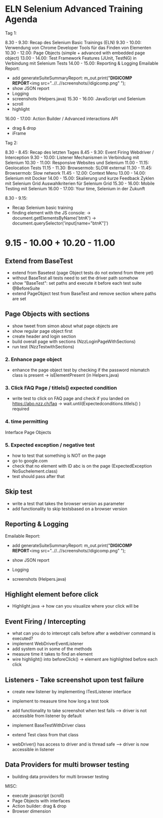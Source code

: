 # ELN Selenium Advanced Training Agenda


Tag 1:

8.30 - 9.30: Recap des Selenium Basic Trainings (ELN)
9.30 - 10.00: Verwendung von Chrome Developer Tools für das Finden von Elementen
10.30 - 12.00: Page Objects (simple + advanced with embedded page object)
13.00 - 14.00: Test Framework Features (JUnit, TestNG) in Verbindung mit Selenium Tests
14.00 - 15.00: Reporting & Logging
Emailable Report: 
- add generateSuiteSummaryReport:     m_out.print("<b>DIGICOMP REPORT</b><img src=\"..//..//screenshots//digicomp.png\" ");
- show JSON report 
- Logging 
- screenshots (Helpers.java)
15.30 - 16.00: JavaScript und Selenium 
- scroll
- highlight
 
16.00 - 17.00: Action Builder / Advanced interactions API  
- drag & drop 
- iFrame



Tag 2:

8.30 - 8.45: Recap des letzten Tages 
8.45 - 9.30: Event Firing Webdriver / Interception
9.30 - 10.00: Listener Mechanismen in Verbindung mit Selenium 
10.30 - 11.00: Responsive Websites und Selenium
11.00 - 11.15: Geolocation Tests
11.15 - 11.30: Browsermob: SLOW external 
11.30 - 11.45: Browsermob: Slow network
11.45 - 12.00: Context Menu 
13.00 - 14.00: Selenium mit Docker
14.00 - 15.00: Skalierung und kurze Feedback Zyklen mit Selenium Grid
               Auswahlkriterien für Selenium Grid 
15.30 - 16.00: Mobile Testing mit Selenium
16.00 - 17.00: Your time, Selenium in der Zukunft






8.30 - 9.15: 
- Recap Selenium basic training 
- finding element with the JS console: 
 -> document.getElementsByName('btnK')
 -> document.querySelector('input[name="btnK"]')


# 9.15 - 10.00 + 10.20  - 11.00 
## Extend from BaseTest 
- extend from Basetest (page Object tests do not extend from there yet)
- without BaseTest all tests need to set the driver path somehow 
- show "BaseTest": set paths and execute it before each test suite @BeforeSuite
- extend PageObject test from BaseTest and remove section where paths are set 

## Page Objects with sections
- show tweet from simon about what page objects are
- show regular page object first 
- create header and login section
- build overall page with sections (NzzLoginPageWithSections)
- run test (NzzTestwithSections)

### 2. Enhance page object 
- enhance the page object test by checking if the password mismatch class is present -> isElementPresent (in Helpers.java)

### 3. Click FAQ Page / titleIs() expected condition 
- write test to click on FAQ page and check if you landed on https://abo.nzz.ch/faq
-> wait.until(Expectedconditions.titleIs() ) required   

### 4. time permitting
Interface Page Objects 

### 5. Expected exception / negative test 
- how to test that something is NOT on the page 
- go to google.com
- check that no element with ID abc is on the page (ExpectedException NoSuchelement.class)
- test should pass after that 

## Skip test 
- write a test that takes the browser version as parameter 
- add functionality to skip testsbased on a browser version 

  
## Reporting & Logging 
Emailable Report: 
- add generateSuiteSummaryReport:     m_out.print("<b>DIGICOMP REPORT</b><img src=\"..//..//screenshots//digicomp.png\" ");

- show JSON report 
- Logging 
- screenshots (Helpers.java)

## Highlight element before click 
- Highlight.java -> how can you visualize where your click will be  

## Event Firing / Intercepting 
- what can you do to intercept calls before after a webdriver command is executed? 
- implement WebDriverEventListener
- add system out in some of the methods 
- measure time it takes to find an element  
- wire highlight() into beforeClick() -> element are highlighted before each click 

## Listeners - Take screenshot upon test failure 
- create new listener by implementing ITestListener interface 
- implement to measure time how long a test took 

- add functionality to take screenshot when test fails 
--> driver is not accessible from listener by default 
- implement BaseTestWithDriver class 
- extend Test class from that class 
- webDriver() has access to driver and is thread safe 
--> driver is now accessible in listener 

## Data Providers for multi browser testing
- building data providers for multi browser testing  


MISC: 
- execute javascript (scroll) 
- Page Objects with interfaces 
- Action builder: drag & drop 
- Browser dimension 